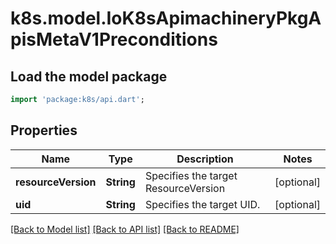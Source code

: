 # k8s.model.IoK8sApimachineryPkgApisMetaV1Preconditions

## Load the model package
```dart
import 'package:k8s/api.dart';
```

## Properties
Name | Type | Description | Notes
------------ | ------------- | ------------- | -------------
**resourceVersion** | **String** | Specifies the target ResourceVersion | [optional] 
**uid** | **String** | Specifies the target UID. | [optional] 

[[Back to Model list]](../README.md#documentation-for-models) [[Back to API list]](../README.md#documentation-for-api-endpoints) [[Back to README]](../README.md)


